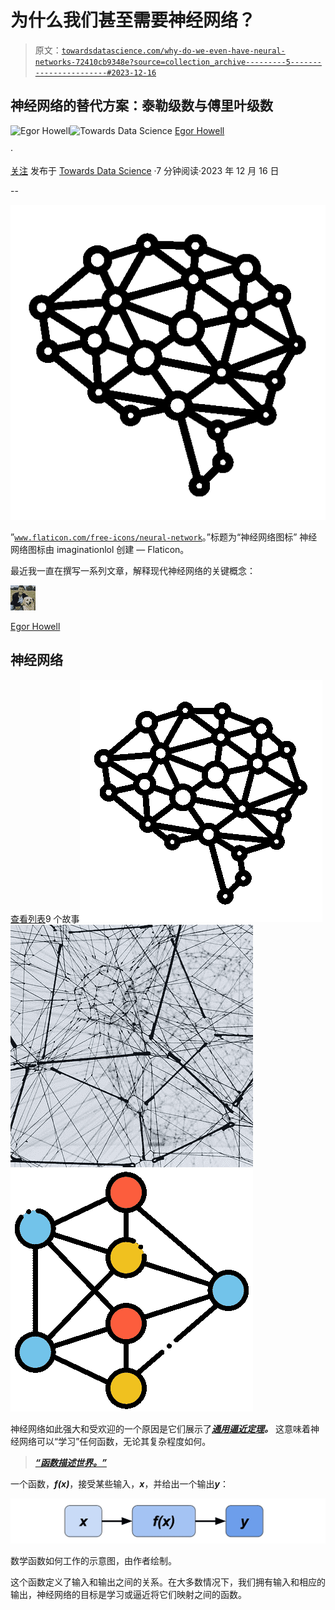 # 为什么我们甚至需要神经网络？

> 原文：[`towardsdatascience.com/why-do-we-even-have-neural-networks-72410cb9348e?source=collection_archive---------5-----------------------#2023-12-16`](https://towardsdatascience.com/why-do-we-even-have-neural-networks-72410cb9348e?source=collection_archive---------5-----------------------#2023-12-16)

## 神经网络的替代方案：泰勒级数与傅里叶级数

[](https://medium.com/@egorhowell?source=post_page-----72410cb9348e--------------------------------)![Egor Howell](https://medium.com/@egorhowell?source=post_page-----72410cb9348e--------------------------------)[](https://towardsdatascience.com/?source=post_page-----72410cb9348e--------------------------------)![Towards Data Science](https://towardsdatascience.com/?source=post_page-----72410cb9348e--------------------------------) [Egor Howell](https://medium.com/@egorhowell?source=post_page-----72410cb9348e--------------------------------)

·

[关注](https://medium.com/m/signin?actionUrl=https%3A%2F%2Fmedium.com%2F_%2Fsubscribe%2Fuser%2F1cac491223b2&operation=register&redirect=https%3A%2F%2Ftowardsdatascience.com%2Fwhy-do-we-even-have-neural-networks-72410cb9348e&user=Egor+Howell&userId=1cac491223b2&source=post_page-1cac491223b2----72410cb9348e---------------------post_header-----------) 发布于 [Towards Data Science](https://towardsdatascience.com/?source=post_page-----72410cb9348e--------------------------------) ·7 分钟阅读·2023 年 12 月 16 日[](https://medium.com/m/signin?actionUrl=https%3A%2F%2Fmedium.com%2F_%2Fvote%2Ftowards-data-science%2F72410cb9348e&operation=register&redirect=https%3A%2F%2Ftowardsdatascience.com%2Fwhy-do-we-even-have-neural-networks-72410cb9348e&user=Egor+Howell&userId=1cac491223b2&source=-----72410cb9348e---------------------clap_footer-----------)

--

[](https://medium.com/m/signin?actionUrl=https%3A%2F%2Fmedium.com%2F_%2Fbookmark%2Fp%2F72410cb9348e&operation=register&redirect=https%3A%2F%2Ftowardsdatascience.com%2Fwhy-do-we-even-have-neural-networks-72410cb9348e&source=-----72410cb9348e---------------------bookmark_footer-----------)![](img/25f1853ad21413f753796df43b84dfb0.png)

”[`www.flaticon.com/free-icons/neural-network`](https://www.flaticon.com/free-icons/neural-network)。”标题为“神经网络图标” 神经网络图标由 imaginationlol 创建 — Flaticon。

最近我一直在撰写一系列文章，解释现代神经网络的关键概念：

![Egor Howell](img/e969a9f3c3357e1c80dcd0092d9a1288.png)

[Egor Howell](https://medium.com/@egorhowell?source=post_page-----72410cb9348e--------------------------------)

## 神经网络

[查看列表](https://medium.com/@egorhowell/list/neural-networks-616db722dbbb?source=post_page-----72410cb9348e--------------------------------)9 个故事![](img/66f86f14ddf20d9da9cac53dee54bae3.png)![](img/d968b0bd4358bb0d60bd296aef08a720.png)![](img/30f3f4354836e6d3d56175fe20cf6b7c.png)

神经网络如此强大和受欢迎的一个原因是它们展示了[***通用逼近定理***](https://en.wikipedia.org/wiki/Universal_approximation_theorem)***。*** 这意味着神经网络可以“学习”任何函数，无论其复杂程度如何。

> [***“函数描述世界。”***](https://www.youtube.com/watch?v=PAZTIAfaNr8)

一个函数，***f(x)***，接受某些输入，***x***，并给出一个输出***y***：

![](img/9c132aa6dab2a0b9da872eb5ead558c9.png)

数学函数如何工作的示意图，由作者绘制。

这个函数定义了输入和输出之间的关系。在大多数情况下，我们拥有输入和相应的输出，神经网络的目标是学习或逼近将它们映射之间的函数。
